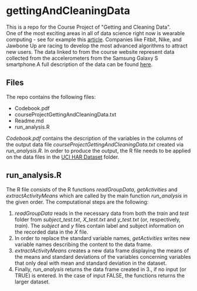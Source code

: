# gettingAndCleaningData
This is a repo for the Course Project of "Getting and Cleaning Data".  
One of the most exciting areas in all of data science right now is wearable computing - see for example this [article](http://www.insideactivitytracking.com/data-science-activity-tracking-and-the-battle-for-the-worlds-top-sports-brand/). Companies like Fitbit, Nike, and Jawbone Up are racing to develop the most advanced algorithms to attract new users. The data linked to from the course website represent data collected from the accelerometers from the Samsung Galaxy S smartphone.A full description of the data can be found [here](http://archive.ics.uci.edu/ml/datasets/Human+Activity+Recognition+Using+Smartphones).

## Files
The repo contains the following files:
* Codebook.pdf
* courseProjectGettingAndCleaningData.txt
* Readme.md
* run_analysis.R

*Codebook.pdf* contains the description of the variables in the columns of the output data file *courseProjectGettingAndCleaningData.txt* created via *run_analysis.R*. In order to produce the output, the R file needs to be applied on the data files in the [UCI HAR Dataset](https://d396qusza40orc.cloudfront.net/getdata%2Fprojectfiles%2FUCI%20HAR%20Dataset.zip) folder. 

## run_analysis.R
The R file consists of the R functions *readGroupData*, *getActivities* and *extractActivityMeans* which are called by the main function *run_analysis* in the given order. The computational steps are the following:  
1. *readGroupData* reads in the necessary data from both the *train* and *test* folder from *subject_test.txt*, *X_test.txt* and *y_test.txt* (or, respectively, *train*). The *subject* and *y* files contain label and subject information on the recorded data in the *X* file.  
2. In order to replace the standard variable names, *getActivities* writes new variable names describing the content to the data frame.  
3. *extractActivityMeans* creates a new data frame displaying the means of the means and standard deviations of the variables concerning variables that only deal with mean and standard deviation in the dataset.  
4. Finally, *run_analysis* returns the data frame created in 3., if no input (or TRUE) is entered. In the case of input FALSE, the functions returns the larger dataset.
